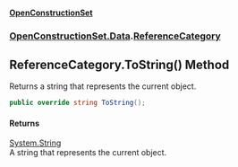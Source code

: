 #### [OpenConstructionSet](index.md 'index')
### [OpenConstructionSet.Data](index.md#OpenConstructionSet_Data 'OpenConstructionSet.Data').[ReferenceCategory](EE2faYCOBw8RCxMlUf_j8A.md 'OpenConstructionSet.Data.ReferenceCategory')
## ReferenceCategory.ToString() Method
Returns a string that represents the current object.
```csharp
public override string ToString();
```
#### Returns
[System.String](https://docs.microsoft.com/en-us/dotnet/api/System.String 'System.String')  
A string that represents the current object.
